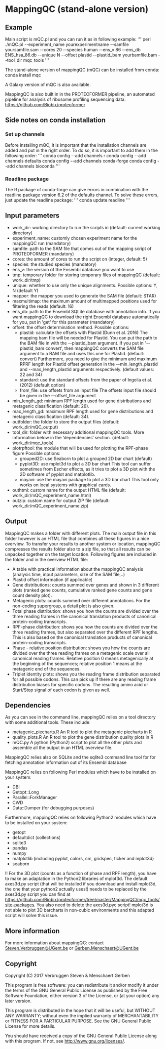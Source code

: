 # MappingQC  (stand-alone version)

## Example

Main script is mQC.pl and you can run it as in following example:
'''
perl ./mQC.pl --experiment_name yourexperimentname --samfile yoursamfile.sam --cores 20 --species human --ens_v 86 --ens_db ENS_hsa_86.db --unique N --offset plastid --plastid_bam yourbamfile.bam  --tool_dir mqc_tools
'''

The stand-alone version of mappingQC (mQC) can be installed from conda:
    conda install mqc

A Galaxy version of mQC is also available.

MappingQC is also built in in the PROTEOFORMER pipeline, an automated pipeline for analysis of ribosome profiling sequencing data: https://github.com/Biobix/proteoformer

## Side notes on conda installation

### Set up channels

Before installing mQC, it is important that the installation channels are added and put in the right order. To do so, it is important to add them in the following order:
'''
conda config --add channels r
conda config --add channels defaults
conda config --add channels conda-forge
conda config --add channels bioconda
'''

### Readline package

The R package of conda-forge can give errors in combination with the readline package version 6.2 of the defaults channel. To solve these errors, just update the readline package:
'''
conda update readline
'''

## Input parameters

  * work_dir: working directory to run the scripts in (default: current working directory)
  * experiment_name: customly chosen experiment name for the mappingQC run (mandatory)
  * samfile: path to the SAM file that comes out of the mapping script of PROTEOFORMER (mandatory)
  * cores: the amount of cores to run the script on (integer, default: 5)
  * species: the studied species (mandatory)
  * ens_v: the version of the Ensembl database you want to use
  * tmp: temporary folder for storing temporary files of mappingQC (default: work_dir/tmp)
  * unique: whether to use only the unique alignments.
   Possible options: Y, N (default Y)
  * mapper: the mapper you used to generate the SAM file (default: STAR)
  * maxmultimap: the maximum amount of multimapped positions used for filtering the reads (default: 16)
  * ens_db: path to the Ensembl SQLite database with annotation info. If you want mappingQC to download the right Ensembl database automatically for you, put in 'get' for this parameter (mandatory)
  * offset: the offset determination method.
    Possible options:		
      - plastid: calculate the offsets with Plastid (Dunn et al. 2016)
        The mapping bam file will be needed for Plastid. You can put the path to the BAM file in with the --plastid_bam argument. If you put in '--plastid_bam convert', then mappingQC converts the SAM file argument to a BAM file and uses this one for Plastid. (default: convert)
        Furthermore, you need to give the minimum and maximum RPRF length for Plastid offset generation in the --min_length_plastid and --max_length_plastid arguments respectively. (default values: 22 and 34)
      - standard: use the standard offsets from the paper of Ingolia et al. (2012) (default option)
      - from_file: use offsets from an input file
        The offsets input file should be given in the —offset_file argument
  * min_length_gd: minimum RPF length used for gene distributions and metagenic classification (default: 26).
  * max_length_gd: maximum RPF length used for gene distributions and metagenic classification (default: 34).
  * outfolder: the folder to store the output files (default: work_dir/mQC_output)
  * tool_dir: folder with necessary additional mappingQC tools. More information below in the ‘dependencies’ section. (default: work_dir/mqc_tools)
  * plotrpftool: the module that will be used for plotting the RPF-phase figure
   Possible options:
      - grouped2D: use Seaborn to plot a grouped 2D bar chart (default)
      - pyplot3D: use mplot3d to plot a 3D bar chart
        This tool can suffer sometimes from Escher effects, as it tries to plot a 3D plot with the 2D software of pyplot and matplotlib.
      - mayavi: use the mayavi package to plot a 3D bar chart
        This tool only works on local systems with graphical cards.
  * outhtml: custom name for the output HTML file (default: work_dir/mQC_experiment_name.html)
  * outzip: custom name for output ZIP file (default: work_dir/mQC_experiment_name.zip)

## Output

MappingQC makes a folder with different plots. The main output file in this folder however is an HTML file that combines all these figures in a nice overview. To transfer your results to another system or location, mappingQC compresses the results folder also to a zip file, so that all results can be unpacked together on the target location.
Following figures are included in the folder and in the overview HTML file:
  * A table with practical information about the mappingQC analysis (analysis time, input parameters, size of the SAM file,..)
  * Plastid offset information (if applicable)
  * Gene distributions: counts summed over genes and shown in 3 different plots (ranked gene counts, cumulative ranked gene counts and gene count density plot).
  * Metagenic plots: counts summed over different annotations. For the non-coding supergroup, a detail plot is also given.
  * Total phase distribution: shows you how the counts are divided over the three reading frames in the canonical translation products of canonical protein-coding transcripts.
  * RPF-phase distribution: shows you how the counts are divided over the three reading frames, but also separated over the different RPF lengths. This is also based on the canonical translation products of canonical protein-coding transcripts.
  * Phase - relative position distribution: shows you how the counts are divided over the three reading frames on a metagenic scale over all canonical reading frames. Relative position 0 means metagenically at the beginning of the sequences; relative position 1 means at the metagenic end of the sequences.
  * Triplet identity plots: shows you the reading frame distribution separated for all possible codons. This can pick up if there are any reading frame distribution biases for specific codons. The resulting amino acid or Start/Stop signal of each codon is given as well.

## Dependencies

As you can see in the command line, mappingQC relies on a tool directory with some additional tools. These include:
* metagenic_piecharts.R				An R tool to plot the metagenic piecharts in R
* quality_plots.R				An R tool to plot the gene distribution quality plots in R
* mQC.py					A python (Python2) script to plot all the other plots and assemble all the output in an HTML overview file.

MappingQC relies also on SQLite and the sqlite3 command line tool for for fetching annotation information out of its Ensembl database

MappingQC relies on following Perl modules which have to be installed on your system:
* DBI
* Getopt::Long
* Parallel::ForkManager
* CWD
* Data::Dumper (for debugging purposes)

Furthermore, mappingQC relies on following Python2 modules which have to be installed on your system:
* getopt
* defaultdict (collections)
* sqlite3
* pandas
* numpy
* matplotlib (including pyplot, colors, cm, gridspec, ticker and mplot3d)
* seaborn

!! For the 3D plot (counts as a function of phase and RPF length), you have to make an adaptation in the Python2 libraries of mplot3d. The default axes3d.py script (that will be installed if you download and install mplot3d, the one that your python2 actually uses!) needs to be replaced by the axes3d.py script you can find at https://github.com/Biobix/proteoformer/tree/master/MappingQC/mqc_tools/site-packages. You also need to delete the axes3d.pyc script!
mplot3d is not able to plot 3D barcharts in non-cubic environments and this adapted script will solve this issue.

## More information

For more information about mappingQC: contact Steven.Verbruggen@UGent.be or Gerben.Menschaert@UGent.be

## Copyright

Copyright (C) 2017 Verbruggen Steven & Menschaert Gerben

This program is free software: you can redistribute it and/or modify it under the terms of the GNU General Public License as published by the Free Software Foundation, either version 3 of the License, or (at your option) any later version.

This program is distributed in the hope that it will be useful, but WITHOUT ANY WARRANTY; without even the implied warranty of MERCHANTABILITY or FITNESS FOR A PARTICULAR PURPOSE.  See the GNU General Public License for more details.

You should have received a copy of the GNU General Public License along with this program.  If not, see <http://www.gnu.org/licenses/>.
